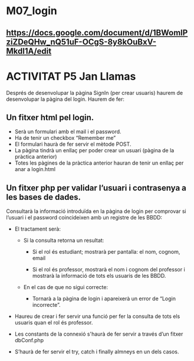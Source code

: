 # M07_login
## https://docs.google.com/document/d/1BWomlPziZDeQHw_nQ51uF-OCgS-8y8kOuBxV-Mkdl1A/edit

# ACTIVITAT P5 Jan Llamas

Després de desenvolupar la pàgina SignIn (per crear usuaris) haurem de desenvolupar la pàgina del login. 
Haurem de fer:

## Un fitxer html pel login. 
- Serà un formulari amb el mail i el password. 
- Ha de tenir un checkbox “Remember me”
- El formulari haurà de fer servir el mètode POST.
- La pàgina tindrà un enllaç per poder crear un usuari (pàgina de la pràctica anterior)
- Totes les pàgines de la pràctica anterior hauran de tenir un enllaç per anar a login.html

## Un fitxer php per validar l’usuari i contrasenya a les bases de dades. 
Consultarà la informació introduïda en la pàgina de login per comprovar si l’usuari i el password coincideixen amb un registre de les BBDD:
- El tractament serà:
    - Si la consulta retorna un resultat:
        - Si el rol és estudiant; mostrarà per pantalla: el nom, cognom, email

        - Si el rol és professor, mostrarà el nom i cognom del professor i mostrarà la informació de tots els usuaris de les BBDD.

    - En el cas de que no sigui correcte:
        - Tornarà a la pàgina de login i apareixerà un error de “Login incorrecte”.

- Haureu de crear i fer servir una funció per fer la consulta de tots els usuaris quan el rol és professor.
- Les constants de la connexió s'haurà de fer servir a través d’un fitxer dbConf.php
- S’haurà de fer servir el try, catch i finally almneys en un dels casos.
